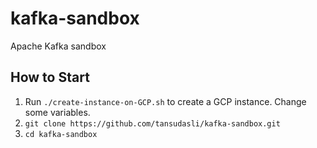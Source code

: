 # kafka-sandbox

Apache Kafka sandbox

## How to Start

1. Run `./create-instance-on-GCP.sh` to create a GCP instance. Change some variables.
2. `git clone https://github.com/tansudasli/kafka-sandbox.git`
3. `cd kafka-sandbox`
